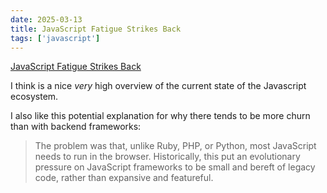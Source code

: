 ```yaml
---
date: 2025-03-13
title: JavaScript Fatigue Strikes Back
tags: ['javascript']
---
```


[JavaScript Fatigue Strikes Back](https://allenpike.com/2025/javascript-fatigue-ssr)

I think is a nice _very_ high overview of the current state of the Javascript ecosystem.

I also like this potential explanation for why there tends to be more churn than with backend frameworks:

> The problem was that, unlike Ruby, PHP, or Python, most JavaScript needs to run in the browser. Historically, this put an evolutionary pressure on JavaScript frameworks to be small and bereft of legacy code, rather than expansive and featureful.

